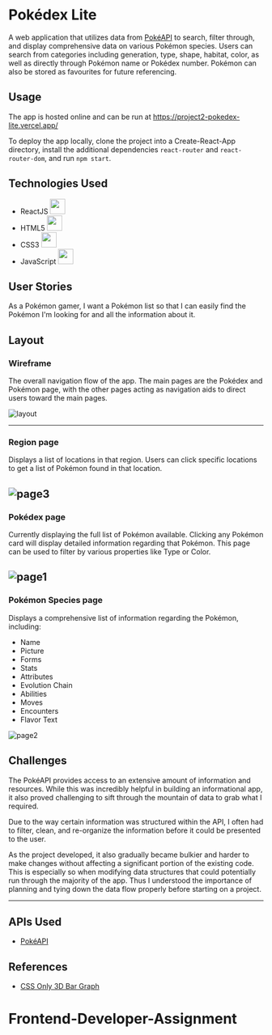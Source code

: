 
# Pokédex Lite

A web application that utilizes data from [PokéAPI](https://pokeapi.co/) to search, filter through, and display comprehensive data on various Pokémon species. Users can search from categories including generation, type, shape, habitat, color, as well as directly through Pokémon name or Pokédex number. Pokémon can also be stored as favourites for future referencing.

## Usage

The app is hosted online and can be run at https://project2-pokedex-lite.vercel.app/

To deploy the app locally, clone the project into a Create-React-App directory, install the additional dependencies `react-router` and `react-router-dom`, and run `npm start`.

## Technologies Used

- ReactJS <picture><source media="(prefers-color-scheme: dark)" srcset="https://cdn.jsdelivr.net/gh/llkyz/llkyz/icons/react/react-original.svg"><img height="30" width="30" src="https://cdn.jsdelivr.net/gh/llkyz/llkyz/icons/react/react-original.svg"></picture> 
- HTML5 <picture><source media="(prefers-color-scheme: dark)" srcset="https://cdn.jsdelivr.net/gh/llkyz/llkyz/icons/html5/html5-white-original-wordmark.svg"><img height="30" width="30" src="https://cdn.jsdelivr.net/gh/llkyz/llkyz/icons/html5/html5-original-wordmark.svg"></picture>
- CSS3 <picture><source media="(prefers-color-scheme: dark)" srcset="https://cdn.jsdelivr.net/gh/llkyz/llkyz/icons/css3/css3-white-original-wordmark.svg"><img height="30" width="30" src="https://cdn.jsdelivr.net/gh/llkyz/llkyz/icons/css3/css3-original-wordmark.svg"></picture>
- JavaScript <picture><source media="(prefers-color-scheme: dark)" srcset="https://cdn.jsdelivr.net/gh/llkyz/llkyz/icons/javascript/javascript-original.svg"><img height="30" width="30" src="https://cdn.jsdelivr.net/gh/llkyz/llkyz/icons/javascript/javascript-original.svg"></picture>

## User Stories

As a Pokémon gamer, I want a Pokémon list so that I can easily find the Pokémon I'm looking for and all the information about it.

## Layout

### Wireframe

The overall navigation flow of the app. The main pages are the Pokédex and Pokémon page, with the other pages acting as navigation aids to direct users toward the main pages.

![layout](src/Assets/Images/wireframe.png.png)

---

### Region page

Displays a list of locations in that region. Users can click specific locations to get a list of Pokémon found in that location.

![page3](https://user-images.githubusercontent.com/115427253/204696919-d87f04e2-73f6-45c5-a1f1-e48801ab5991.jpg)
---

### Pokédex page

Currently displaying the full list of Pokémon available. Clicking any Pokémon card will display detailed information regarding that Pokémon. This page can be used to filter by various properties like Type or Color.

![page1](https://user-images.githubusercontent.com/115427253/204696899-728e044a-b0c5-43f3-a9df-2dfd0edc7d06.jpg)
---

### Pokémon Species page

Displays a comprehensive list of information regarding the Pokémon, including:
- Name
- Picture
- Forms
- Stats
- Attributes
- Evolution Chain
- Abilities
- Moves
- Encounters
- Flavor Text

![page2](https://user-images.githubusercontent.com/115427253/204696909-f80f01b4-7f46-415d-9c40-d3f88e4cdd25.jpg)

## Challenges

The PokéAPI provides access to an extensive amount of information and resources. While this was incredibly helpful in building an informational app, it also proved challenging to sift through the mountain of data to grab what I required.

Due to the way certain information was structured within the API, I often had to filter, clean, and re-organize the information before it could be presented to the user.

As the project developed, it also gradually became bulkier and harder to make changes without affecting a significant portion of the existing code. This is especially so when modifying data structures that could potentially run through the majority of the app. Thus I understood the importance of planning and tying down the data flow properly before starting on a project.

<hr>

## APIs Used

- [PokéAPI](https://pokeapi.co/)

## References

- [CSS Only 3D Bar Graph](https://codepen.io/TimRuby/pen/DGYoYz)

# Frontend-Developer-Assignment

